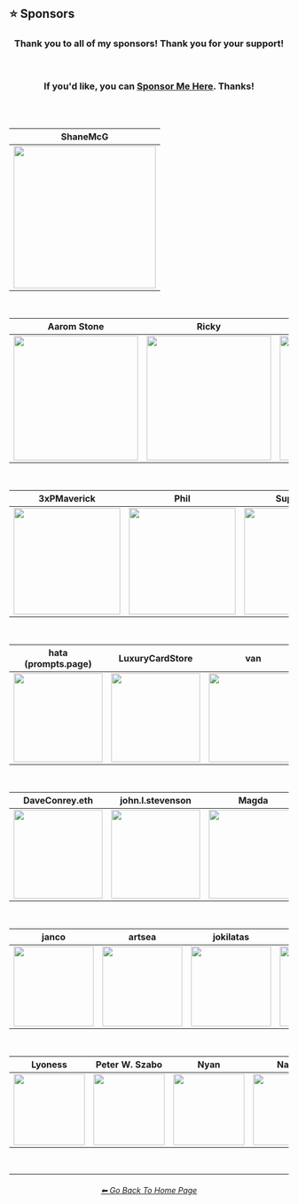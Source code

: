 <h2>⭐ Sponsors</h2>

<div align=center>

<h3>Thank you to all of my sponsors! Thank you for your support!</h3>

<br>

<h3>If you'd like, you can <a href="https://ko-fi.com/willwulfken">Sponsor Me Here</a>. Thanks!</h3>

<br><br>

| ShaneMcG |
| :-: |
| <img src="/Images/Sponsor_Images/ShaneMcG.png?raw=true" width="256" /> |

<br>

| Aarom Stone | Ricky | Blake K |
| :-: | :-: | :-: |
| <img src="/Images/Sponsor_Images/Aarom_Stone.png?raw=true" width="224" /> | <img src="/Images/Sponsor_Images/Ricky.png?raw=true" width="224" /> | <img src="/Images/Sponsor_Images/Blake_K.png?raw=true" width="224" /> |

<br>

| 3xPMaverick | Phil | Supporter |
| :-: | :-: | :-: |
| <img src="/Images/Sponsor_Images/3xPMaverick.png?raw=true" width="192" /> | <img src="/Images/Sponsor_Images/Phil.png?raw=true" width="192" /> | <img src="/Images/Sponsor_Images/Supporter.png?raw=true" width="192" /> |

<br>

| hata (prompts.page) | LuxuryCardStore | van | Albert Bardewyck |
| :-: | :-: | :-: | :-: |
| <img src="/Images/Sponsor_Images/hata.png?raw=true" width="160" /> | <img src="/Images/Sponsor_Images/LuxuryCardStore.png?raw=true" width="160" /> | <img src="/Images/Sponsor_Images/van.png?raw=true" width="160" /> | <img src="/Images/Sponsor_Images/Albert_Bardewyck.png?raw=true" width="160" /> |

<br>

| DaveConrey.eth | john.l.stevenson | Magda | 3rdEyeGreen | Friend
| :-: | :-: | :-: | :-: | :-: |
| <img src="/Images/Sponsor_Images/DaveConrey.eth.png?raw=true" width="160" /> | <img src="/Images/Sponsor_Images/john.l.stevenson.png?raw=true" width="160" /> | <img src="/Images/Sponsor_Images/Magda.png?raw=true" width="160" /> | <img src="/Images/Sponsor_Images/3rdEyeGreen.png?raw=true" width="160" /> | <img src="/Images/Sponsor_Images/Friend.png?raw=true" width="160" /> |

<br>

| janco | artsea | jokilatas | Jae Gi | RaymondTeo |
| :-: | :-: | :-: | :-: | :-: |
| <img src="/Images/Sponsor_Images/janco.png?raw=true" width="144" /> | <img src="/Images/Sponsor_Images/artsea.png?raw=true" width="144" /> | <img src="/Images/Sponsor_Images/jokilatas.png?raw=true" width="144" /> | <img src="/Images/Sponsor_Images/Jae_Gi.png?raw=true" width="144" /> | <img src="/Images/Sponsor_Images/RaymondTeo.png?raw=true" width="144" /> |

<br>

| Lyoness | Peter W. Szabo | Nyan | Nadir |
| :-: | :-: | :-: | :-: |
| <img src="/Images/Sponsor_Images/Lyoness.png?raw=true" width="128" /> | <img src="/Images/Sponsor_Images/Peter_W_Szabo.png?raw=true" width="128" /> | <img src="/Images/Sponsor_Images/Nyan.png?raw=true" width="128" /> | <img src="/Images/Sponsor_Images/Nadir.png?raw=true" width="128" /> |

</div>

<br>
<hr><!--------------->
<div align="center">
<h6><a href="https://github.com/willwulfken/MidJourney-Styles-and-Keywords-Reference/blob/main/README.md">⬅ Go Back To Home Page</a></h6>
</div>